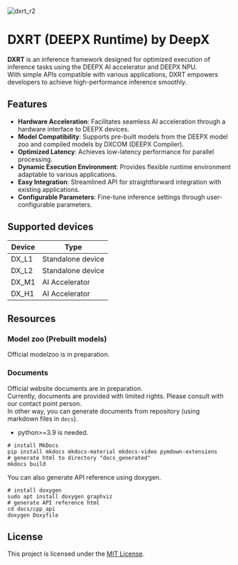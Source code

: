 ![dxrt_r2](https://user-images.githubusercontent.com/79885630/198581277-3abc611a-a759-455f-9a81-5b4739727162.png)

# DXRT (DEEPX Runtime) by DeepX
**DXRT** is an inference framework designed for optimized execution of inference tasks using the DEEPX AI accelerator and DEEPX NPU.  
With simple APIs compatible with various applications, DXRT empowers developers to achieve high-performance inference smoothly.  

## Features
- **Hardware Acceleration**: Facilitates seamless AI acceleration through a hardware interface to DEEPX devices.  
- **Model Compatibility**: Supports pre-built models from the DEEPX model zoo and compiled models by DXCOM (DEEPX Compiler).  
- **Optimized Latency**: Achieves low-latency performance for parallel processing.  
- **Dynamic Execution Environment**: Provides flexible runtime environment adaptable to various applications.  
- **Easy Integration**: Streamlined API for straightforward integration with existing applications.  
- **Configurable Parameters**: Fine-tune inference settings through user-configurable parameters.  

## Supported devices
|Device|Type|  
|---|---|  
|DX_L1|Standalone device|  
|DX_L2|Standalone device|  
|DX_M1|AI Accelerator|  
|DX_H1|AI Accelerator|  

## Resources
### Model zoo (Prebuilt models)
Official modelzoo is in preparation.  
### Documents
Official website documents are in preparation.  
Currently, documents are provided with limited rights. Please consult with our contact point person.  
In other way, you can generate documents from repository (using markdown files in `docs`).
* python>=3.9 is needed.  
```
# install MkDocs
pip install mkdocs mkdocs-material mkdocs-video pymdown-extensions
# generate html to directory "docs_generated"
mkdocs build
```
You can also generate API reference using doxygen.
```
# install doxygen
sudo apt install doxygen graphviz
# generate API reference html
cd docs/cpp_api
doxygen Doxyfile
```

## License
This project is licensed under the [MIT License](LICENSE).  
